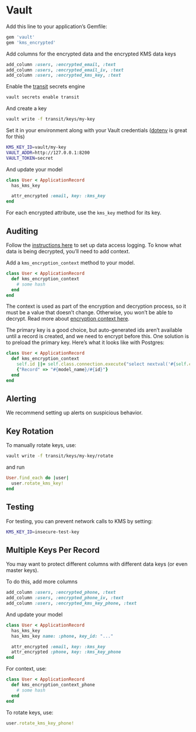 # Vault

Add this line to your application’s Gemfile:

```ruby
gem 'vault'
gem 'kms_encrypted'
```

Add columns for the encrypted data and the encrypted KMS data keys

```ruby
add_column :users, :encrypted_email, :text
add_column :users, :encrypted_email_iv, :text
add_column :users, :encrypted_kms_key, :text
```

Enable the [transit](https://www.vaultproject.io/docs/secrets/transit/index.html) secrets engine

```sh
vault secrets enable transit
```

And create a key

```sh
vault write -f transit/keys/my-key
```

Set it in your environment along with your Vault credentials ([dotenv](https://github.com/bkeepers/dotenv) is great for this)

```sh
KMS_KEY_ID=vault/my-key
VAULT_ADDR=http://127.0.0.1:8200
VAULT_TOKEN=secret
```

And update your model

```ruby
class User < ApplicationRecord
  has_kms_key

  attr_encrypted :email, key: :kms_key
end
```

For each encrypted attribute, use the `kms_key` method for its key.

## Auditing

Follow the [instructions here](https://www.vaultproject.io/docs/audit/) to set up data access logging. To know what data is being decrypted, you’ll need to add context.

Add a `kms_encryption_context` method to your model.

```ruby
class User < ApplicationRecord
  def kms_encryption_context
    # some hash
  end
end
```

The context is used as part of the encryption and decryption process, so it must be a value that doesn’t change. Otherwise, you won’t be able to decrypt. Read more about [encryption context here](https://docs.aws.amazon.com/kms/latest/developerguide/encryption-context.html).

The primary key is a good choice, but auto-generated ids aren’t available until a record is created, and we need to encrypt before this. One solution is to preload the primary key. Here’s what it looks like with Postgres:

```ruby
class User < ApplicationRecord
  def kms_encryption_context
    self.id ||= self.class.connection.execute("select nextval('#{self.class.sequence_name}')").first["nextval"]
    {"Record" => "#{model_name}/#{id}"}
  end
end
```

## Alerting

We recommend setting up alerts on suspicious behavior.

## Key Rotation

To manually rotate keys, use:

```sh
vault write -f transit/keys/my-key/rotate
```

and run

```ruby
User.find_each do |user|
  user.rotate_kms_key!
end
```

## Testing

For testing, you can prevent network calls to KMS by setting:

```sh
KMS_KEY_ID=insecure-test-key
```

## Multiple Keys Per Record

You may want to protect different columns with different data keys (or even master keys).

To do this, add more columns

```ruby
add_column :users, :encrypted_phone, :text
add_column :users, :encrypted_phone_iv, :text
add_column :users, :encrypted_kms_key_phone, :text
```

And update your model

```ruby
class User < ApplicationRecord
  has_kms_key
  has_kms_key name: :phone, key_id: "..."

  attr_encrypted :email, key: :kms_key
  attr_encrypted :phone, key: :kms_key_phone
end
```

For context, use:

```ruby
class User < ApplicationRecord
  def kms_encryption_context_phone
    # some hash
  end
end
```

To rotate keys, use:

```ruby
user.rotate_kms_key_phone!
```
